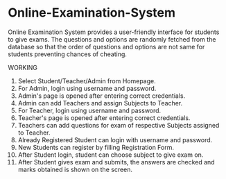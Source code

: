 # Online-Examination-System
Online Examination System provides a user-friendly interface for students to give exams. The questions and options are randomly fetched from the database so that the order of questions and options are not same for students preventing chances of cheating.

WORKING
1.	Select Student/Teacher/Admin from Homepage.
2.	For Admin, login using username and password.
3.	Admin's page is opened after entering correct credentials. 
4.	Admin can add Teachers and assign Subjects to Teacher.
5.	For Teacher, login using username and password.
6.	Teacher's page is opened after entering correct credentials. 
7.	Teachers can add questions for exam of respective Subjects assigned to Teacher.
8.	Already Registered Student can login with username and password.
9.	New Students can register by filling Registration Form.
10.	After Student login, student can choose subject to give exam on.
11.	After Student gives exam and submits, the answers are checked and marks obtained is shown on the screen.

